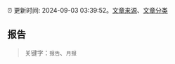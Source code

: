 :alarm_clock: 更新时间: 2024-09-03 03:39:52。[文章来源](/README.md)、[文章分类](/TAGS.md)

## 报告


> 关键字：`报告`、`月报`




